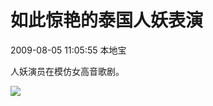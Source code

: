# 如此惊艳的泰国人妖表演

2009-08-05 11:05:55 本地宝

人妖演员在模仿女高音歌剧。

![](http://imgbdb3.bendibao.com/whbdb/20202/28/20200228094105_67638.png)
